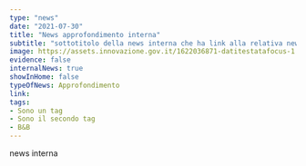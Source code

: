 ```yaml
---
type: "news"
date: "2021-07-30"
title: "News approfondimento interna"
subtitle: "sottotitolo della news interna che ha link alla relativa news interna a Cloud Italia"
image: https://assets.innovazione.gov.it/1622036871-datitestatafocus-1.png
evidence: false
internalNews: true
showInHome: false
typeOfNews: Approfondimento
link:
tags:
- Sono un tag
- Sono il secondo tag
- B&B
---
```


news interna